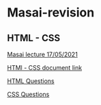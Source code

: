 # Masai-revision

## HTML - CSS
[Masai lecture 17/05/2021](https://learn.masaischool.com/app/lecture/6763)

[HTMl - CSS document link](https://docs.google.com/document/d/1hhdCyPcDfOJ1r9FLNX0QtEuS0K-1PWTlwr6QmMrdzZk/edit)

[HTML Questions](https://github.com/yangshun/front-end-interview-handbook/blob/master/contents/en/html-questions.md)

[CSS Questions](https://github.com/yangshun/front-end-interview-handbook/blob/master/contents/en/css-questions.md)

